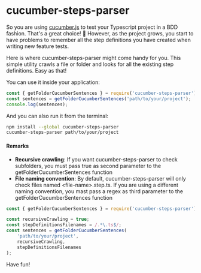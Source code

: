 # cucumber-steps-parser

So you are using [cucumber.js](https://github.com/cucumber/cucumber-js) to test your Typescript project in a BDD fashion. That's a great choice! :tada: However, as the project grows, you start to have problems to remember all the step definitions you have created when writing new feature tests.

Here is where cucumber-steps-parser might come handy for you. This simple utility crawls a file or folder and looks for all the existing step definitions. Easy as that!

You can use it inside your application:

```javascript
const { getFolderCucumberSentences } = require('cucumber-steps-parser');
const sentences = getFolderCucumberSentences('path/to/your/project');
console.log(sentences);
```

And you can also run it from the terminal:

```bash
npm install --global cucumber-steps-parser
cucumber-steps-parser path/to/your/project
```

#### Remarks

-   **Recursive crawling**: If you want cucumber-steps-parser to check subfolders, you must pass true as second parameter to the getFolderCucumberSentences function
-   **File naming convention**: By default, cucumber-steps-parser will only check files named \<file-name\>.step.ts. If you are using a different naming convention, you mast pass a regex as third parameter to the getFolderCucumberSentences function

```javascript
const { getFolderCucumberSentences } = require('cucumber-steps-parser');

const recursiveCrawling = true;
const stepDefinitionsFilenames = /.*\.ts$/;
const sentences = getFolderCucumberSentences(
    'path/to/your/project',
    recursiveCrawling,
    stepDefinitionsFilenames
);
```

Have fun!
